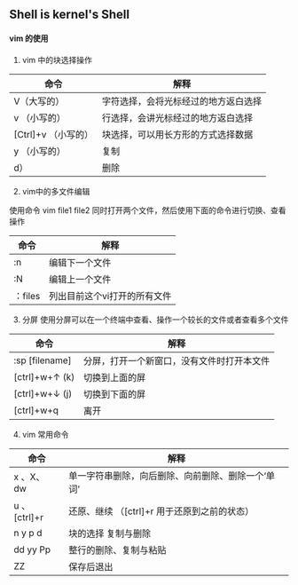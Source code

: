 ## Shell is kernel's Shell

#### vim 的使用

1. vim 中的块选择操作

|命令|解释|
|---|---|
|V（大写的）|字符选择，会将光标经过的地方返白选择|
|v （小写的）|行选择，会讲光标经过的地方返白选择|
|[Ctrl]+v （小写的）|块选择，可以用长方形的方式选择数据|
|y （小写的）|复制|
|d）|删除|

2. vim中的多文件编辑

使用命令 vim file1 file2 同时打开两个文件，然后使用下面的命令进行切换、查看操作

|命令|解释|
|---|---|
|:n|编辑下一个文件 |
|:N|编辑上一个文件 |
|：files|列出目前这个vi打开的所有文件|


3. 分屏 使用分屏可以在一个终端中查看、操作一个较长的文件或者查看多个文件

| 命令              | 解释      |
| ---------------- | ---------------- |
| :sp [filename]   | 分屏，打开一个新窗口，没有文件时打开本文件 |
| [ctrl]+w+↑ (k)   | 切换到上面的屏                       |
| [ctrl]+w+↓ (j)   | 切换到下面的屏                       |
| [ctrl]+w+q       | 离开                               |


4. vim 常用命令

| 命令              | 解释      |
| ---------------- | ---------------- |
|x 、X、 dw|单一字符串删除，向后删除、向前删除、删除一个‘单词’|
|u 、[ctrl]+r|还原、继续 （[ctrl]+r 用于还原到之前的状态）|
|n y p d|块的选择 复制与删除|
|dd yy Pp|整行的删除、复制与粘贴|
|ZZ| 保存后退出 |